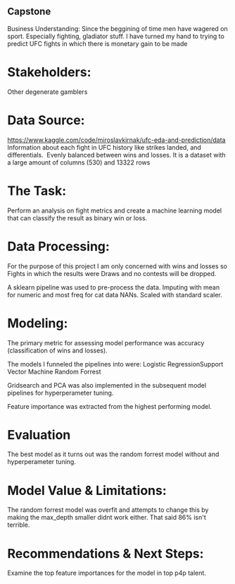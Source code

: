 ## Capstone

Business Understanding:
Since the beggining of time men have wagered on sport. Especially fighting, gladiator stuff. I have turned my hand to trying to predict UFC fights in which there is monetary gain to be made

# Stakeholders:
Other degenerate gamblers

# Data Source:
https://www.kaggle.com/code/miroslavkirnak/ufc-eda-and-prediction/data
Information about each fight in UFC history like strikes landed, and differentials. ​
Evenly balanced between wins and losses.
It is a dataset with a large amount of columns (530) and 13322 rows


# The Task:
Perform an analysis on fight metrics and create a machine learning model that can classify the result as binary win or loss. 

# Data Processing:
For the purpose of this project I am only concerned with wins and losses so Fights in which the results were Draws and no contests will be dropped.

A sklearn pipeline was used to pre-process the data.
Imputing with mean for numeric and most freq for cat data NANs.​
Scaled with standard scaler.

# Modeling:
The primary metric for assessing model performance was accuracy (classification of wins and losses).

The models I funneled the pipelines into were:
Logistic Regression​
Support Vector Machine​
Random Forrest

Gridsearch and PCA was also implemented in the subsequent model pipelines for hyperperameter tuning.

Feature importance was extracted from the highest performing model.

# Evaluation
The best model as it turns out was the random forrest model without and hyperperameter tuning.

# Model Value & Limitations:
The random forrest model was overfit and attempts to change this by making the max_depth smaller didnt work either.  That said 86% isn't terrible.

# Recommendations & Next Steps:
Examine the top feature importances for the model in top p4p talent.